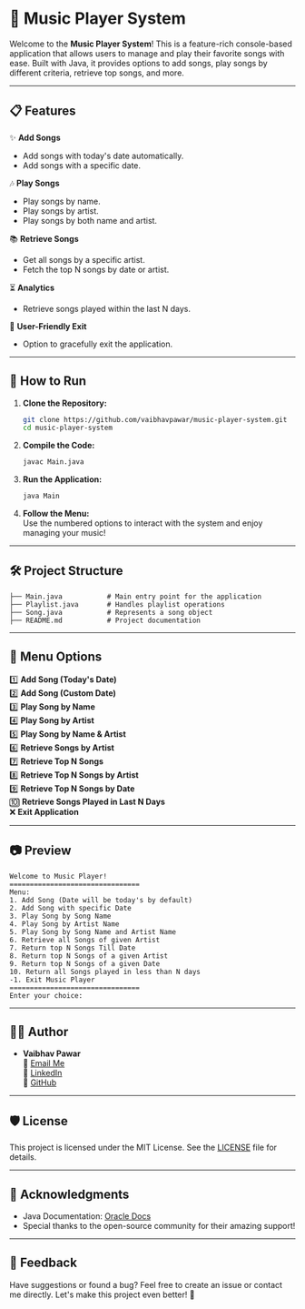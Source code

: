 # 🎵 Music Player System

Welcome to the **Music Player System**! This is a feature-rich console-based application that allows users to manage and play their favorite songs with ease. Built with Java, it provides options to add songs, play songs by different criteria, retrieve top songs, and more.

---

## 📋 Features

✨ **Add Songs**  
- Add songs with today's date automatically.  
- Add songs with a specific date.

🎶 **Play Songs**  
- Play songs by name.  
- Play songs by artist.  
- Play songs by both name and artist.

📚 **Retrieve Songs**  
- Get all songs by a specific artist.  
- Fetch the top N songs by date or artist.

⏳ **Analytics**  
- Retrieve songs played within the last N days.

🛑 **User-Friendly Exit**  
- Option to gracefully exit the application.

---

## 🚀 How to Run

1. **Clone the Repository:**
   ```bash
   git clone https://github.com/vaibhavpawar/music-player-system.git
   cd music-player-system
   ```

2. **Compile the Code:**
   ```bash
   javac Main.java
   ```

3. **Run the Application:**
   ```bash
   java Main
   ```

4. **Follow the Menu:**  
   Use the numbered options to interact with the system and enjoy managing your music!

---

## 🛠️ Project Structure

```
├── Main.java           # Main entry point for the application
├── Playlist.java       # Handles playlist operations
├── Song.java           # Represents a song object
├── README.md           # Project documentation
```

---

## 📖 Menu Options

1️⃣ **Add Song (Today's Date)**  
2️⃣ **Add Song (Custom Date)**  
3️⃣ **Play Song by Name**  
4️⃣ **Play Song by Artist**  
5️⃣ **Play Song by Name & Artist**  
6️⃣ **Retrieve Songs by Artist**  
7️⃣ **Retrieve Top N Songs**  
8️⃣ **Retrieve Top N Songs by Artist**  
9️⃣ **Retrieve Top N Songs by Date**  
🔟 **Retrieve Songs Played in Last N Days**  
❌ **Exit Application**

---

## 📷 Preview

```plaintext
Welcome to Music Player!
================================
Menu:
1. Add Song (Date will be today's by default)
2. Add Song with specific Date
3. Play Song by Song Name
4. Play Song by Artist Name
5. Play Song by Song Name and Artist Name
6. Retrieve all Songs of given Artist
7. Return top N Songs Till Date
8. Return top N Songs of a given Artist
9. Return top N Songs of a given Date
10. Return all Songs played in less than N days
-1. Exit Music Player
================================
Enter your choice:
```

---

## 👨‍💻 Author

- **Vaibhav Pawar**  
  📧 [Email Me](mailto:vaibhav@example.com)  
  💼 [LinkedIn](https://www.linkedin.com/in/vaibhav-pawar)  
  🐙 [GitHub](https://github.com/vaibhavpawar)

---

## 🛡️ License

This project is licensed under the MIT License. See the [LICENSE](LICENSE) file for details.

---

## 🌟 Acknowledgments

- Java Documentation: [Oracle Docs](https://docs.oracle.com/en/java/)
- Special thanks to the open-source community for their amazing support!

---

## 📢 Feedback

Have suggestions or found a bug? Feel free to create an issue or contact me directly. Let's make this project even better! 🙌

